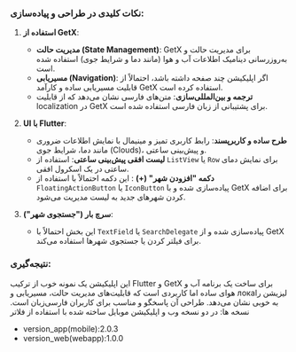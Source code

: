 
### نکات کلیدی در طراحی و پیاده‌سازی:  

1. **استفاده از GetX**:  
   - **مدیریت حالت (State Management)**: GetX برای مدیریت حالت و به‌روزرسانی دینامیک اطلاعات آب و هوا (مانند دما و شرایط جوی) استفاده شده است.  
   - **مسیریابی (Navigation)**: اگر اپلیکیشن چند صفحه داشته باشد، احتمالاً از قابلیت مسیریابی ساده و کارآمد GetX استفاده کرده است.  
   - **ترجمه و بین‌المللی‌سازی**: متن‌های فارسی نشان می‌دهد که از قابلیت localization در GetX برای پشتیبانی از زبان فارسی استفاده شده است.  

2. **UI با Flutter**:  
   - **طرح ساده و کاربرپسند**: رابط کاربری تمیز و مینیمال با نمایش اطلاعات ضروری مانند دما، شرایط جوی (Clouds)، و پیش‌بینی ساعتی.  
   - **لیست افقی پیش‌بینی ساعتی**: استفاده از `ListView` یا `Row` برای نمایش دمای ساعتی در یک اسکرول افقی.  
   - **دکمه "افزودن شهر" (+)** : این دکمه احتمالاً با استفاده از `FloatingActionButton` یا `IconButton` پیاده‌سازی شده و با GetX برای اضافه کردن شهرهای جدید به لیست مدیریت می‌شود.  
3. **سرچ بار ("جستجوی شهر")**:  
   - این بخش احتمالاً با `TextField` یا `SearchDelegate` پیاده‌سازی شده و از GetX برای فیلتر کردن یا جستجوی شهرها استفاده می‌کند.  

### نتیجه‌گیری:  
این اپلیکیشن یک نمونه خوب از ترکیب Flutter و GetX برای ساخت یک برنامه آب و هوای ساده اما کاربردی است که قابلیت‌های مدیریت حالت، مسیریابی و локаلیزیشن را به خوبی نشان می‌دهد. طراحی آن پاسخگو و مناسب برای کاربران فارسی‌زبان است.
نسخه ها:
در دو نسخه وب و اپلیکیشن موبایل ساخته شده با استفاده از فلاتر 
- version_app(mobile):2.0.3
- version_web(webapp):1.0.0
